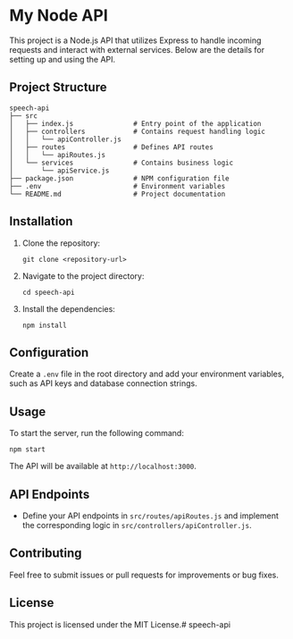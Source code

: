 # My Node API

This project is a Node.js API that utilizes Express to handle incoming requests and interact with external services. Below are the details for setting up and using the API.

## Project Structure

```
speech-api
├── src
│   ├── index.js               # Entry point of the application
│   ├── controllers            # Contains request handling logic
│   │   └── apiController.js
│   ├── routes                 # Defines API routes
│   │   └── apiRoutes.js
│   └── services               # Contains business logic
│       └── apiService.js
├── package.json               # NPM configuration file
├── .env                       # Environment variables
└── README.md                  # Project documentation
```

## Installation

1. Clone the repository:
   ```
   git clone <repository-url>
   ```

2. Navigate to the project directory:
   ```
   cd speech-api
   ```

3. Install the dependencies:
   ```
   npm install
   ```

## Configuration

Create a `.env` file in the root directory and add your environment variables, such as API keys and database connection strings.

## Usage

To start the server, run the following command:
```
npm start
```

The API will be available at `http://localhost:3000`.

## API Endpoints

- Define your API endpoints in `src/routes/apiRoutes.js` and implement the corresponding logic in `src/controllers/apiController.js`.

## Contributing

Feel free to submit issues or pull requests for improvements or bug fixes. 

## License

This project is licensed under the MIT License.# speech-api

